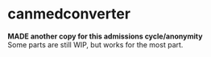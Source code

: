 # **canmedconverter**

**MADE another copy for this admissions cycle/anonymity**  
Some parts are still WIP, but works for the most part.

